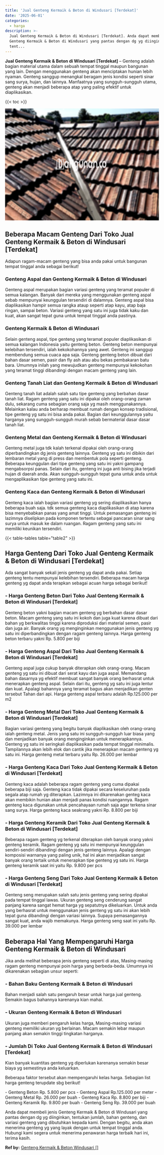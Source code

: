 ```yaml
---
title: 'Jual Genteng Kermaik & Beton di Windusari [Terdekat]'
date: '2025-06-01'
categories:
  - harga
description: >-
  Jual Genteng Kermaik & Beton di Windusari [Terdekat]. Anda dapat membeli jenis
  Genteng Kermaik & Beton di Windusari yang pantas dengan dg yg diinginkan,
  tent...
---
```


**Jual Genteng Kermaik & Beton di Windusari \[Terdekat\]** – Genteng adalah bagian material utama dalam sebuah tempat tinggal maupun bangunan yang lain. Dengan menggunakan genteng akan menciptakan hunian lebih nyaman. Genteng sanggup menangkal beragam jenis kondisi seperti sinar sang surya, hujan, dan lainnya. Manfaatnya yang sungguh-sungguh utama, genteng akan menjadi beberapa atap yang paling efektif untuk diaplikasikan.

{{< toc >}}

![Jual Genteng Kermaik & Beton di Windusari [Terdekat]](/images/genteng-minimalis-murah22.png)

## Beberapa Macam Genteng Dari Toko Jual Genteng Kermaik & Beton di Windusari \[Terdekat\]

Adapun ragam-macam genteng yang bisa anda pakai untuk bangunan tempat tinggal anda sebagai berikut!

### Genteng Aspal dan Genteng Kermaik & Beton di Windusari

Genteng aspal merupakan bagian variasi genteng yang teramat populer di semua kalangan. Banyak dari mereka yang menggunakan genteng aspal sebab mempunyai keunggulan tersendiri di dalamnya. Genteng aspal bisa diaplikasikan hampir semua rangka ataup seperti atap kayu, atap baja ringan, sampai beton. Variasi genteng yang satu ini juga tidak kaku dan kuat, akan sangat tepat guna untuk tempat tinggal anda pastinya.

### Genteng Kermaik & Beton di Windusari

Selain genteng aspal, tipe genteng yang teramat populer diaplikasikan di semua kalangan Indonesia yaitu genteng beton. Genteng beton mempunyai kelebihan tersendiri, ialah kekokohannya yang awet. Genteng ini sanggup membendung semua cuaca apa saja. Genteng genteng beton dibuat dari bahan dasar semen, pasir dan fly ash atau abu bekas pembakaran batu bara. Umumnya inilah yang mewujudkan genteng mempunyai kekokohan yang teramat tinggi dibandingi dengan macam genteng yang lain.

### Genteng Tanah Liat dan Genteng Kermaik & Beton di Windusari

Genteng tanah liat adalah salah satu tipe genteng yang berbahan dasar tanah liat. Ragam genteng yang satu ini dipakai oleh orang-orang zaman dulu, sekarang cuma sebagian orang saja yg masih menggunakannya. Melainkan kalau anda berharap membuat rumah dengan konsep tradisional, tipe genteng yg satu ini bisa anda pakai. Bagian dari keunggulannya yaitu harganya yang sungguh-sungguh murah sebab bermaterial dasar dasar tanah liat.

### Genteng Metal dan Genteng Kermaik & Beton di Windusari

Genteng metal juga tdk kalah terkenal dipakai oleh orang-orang diperbandingkan dg jenis genteng lainnya. Genteng yg satu ini dibikin dari lembaran metal yang di press dan membentuk pola seperti genteng. Beberapa keunggulan dari tipe genteng yang satu ini yakni gampang mengabsorpsi panas. Selain dari itu, genteng ini juga anti bising jika terjadi hujan di daerah anda. Akan sungguh-sungguh tepat guna untuk anda untuk mengaplikasikan tipe genteng yang satu ini.

### Genteng Kaca dan Genteng Kermaik & Beton di Windusari

Genteng kaca ialah bagian variasi genteng yg sering diaplikasikan hanya beberapa buah saja. tdk semua genteng kaca diaplikasikan di atap karena bisa menyebabkan panas yang amat tinggi. Untuk pemasangan genteng ini lazimnya diselipkan pada komponen tertentu sebagai pancaran sinar sang surya untuk masuk ke dalam ruangan. Ragam genteng yang satu ini memiliki keunikan tersendiri.

{{< table-tables table="table2" >}}

## Harga Genteng Dari Toko Jual Genteng Kermaik & Beton di Windusari \[Terdekat\]

Ada sangat banyak sekali jenis genteng yg dapat anda pakai. Setiap genteng tentu mempunyai kelebihan tersendiri. Beberapa macam harga genteng yg dapat anda terapkan sebagai acuan harga sebagai berikut!

### \- Harga Genteng Beton Dari Toko Jual Genteng Kermaik & Beton di Windusari \[Terdekat\]

Genteng beton yakni bagian macam genteng yg berbahan dasar dasar beton. Macam genteng yang satu ini kokoh dan juga kuat karena dibuat dari bahan yg berkwalitas tinggi karena diproduksi dari material semen, pasir dan juga air. Banyak orang yg menginginkan menggunakan jenis genteng yg satu ini diperbandingkan dengan ragam genteng lainnya. Harga genteng beton terbaru yakni Rp. 5.800 per biji

### \- Harga Genteng Aspal Dari Toko Jual Genteng Kermaik & Beton di Windusari \[Terdekat\]

Genteng aspal juga cukup banyak diterapkan oleh orang-orang. Macam genteng yg satu ini dibuat dari serat kayu dan juga aspal. Memandang bahan dasarnya yg efektif membuat sangat banyak orang berhasrat untuk menerapkan genteng aspal. Selain dari itu, genteng yg satu ini juga lentur dan kuat. Apalagi bahannya yang teramat bagus akan menjadikan genten tersebut Tahan dari api. Harga genteng aspal terbaru adalah Rp.125.000 per m2

### \- Harga Genteng Metal Dari Toko Jual Genteng Kermaik & Beton di Windusari \[Terdekat\]

Bagian variasi genteng yang begitu banyak diaplikasikan oleh orang-orang ialah genteng metal. Jenis yang satu ini sungguh-sungguh luar biasa yang dan menjadikan banyak orang menginginkan untuk menerapkannya. Genteng yg satu ini seringkali diaplikasikan pada tempat tinggal minimalis. Tampilannya akan lebih elok dan cantik jika menerapkan macam genteng yg satu ini. Harga genteng metal terbaru yaitu Rp. 26.000 per lembar

### \- Harga Genteng Kaca Dari Toko Jual Genteng Kermaik & Beton di Windusari \[Terdekat\]

Genteng kaca adalah beberapa ragam genteng yang cuma dipakai beberapa biji saja. Genteng kaca tidak dipakai secara keseluruhan pada segala atap rumah yg diterapkan. Lazimnya ini dikarenakan genteg kaca akan membikin hunian akan menjadi panas kondisi ruangannya. Ragam genteng kaca digunakan untuk pencahayaan rumah saja agar terkena sinar sang surya. Harga genteng kaca seakrang yakni Rp. 8.800 per biji

### \- Harga Genteng Keramik Dari Toko Jual Genteng Kermaik & Beton di Windusari \[Terdekat\]

Beberapa ragam genteng yg terkenal diterapkan oleh banyak orang yakni genteng keramik. Ragam genteng yg satu ini mempunyai keunggulan sendiri-sendiri dibandingi dengan jenis genteng lainnya. Apalagi dengan komposisi warnanya yang paling unik, hal ini akan menjadikan sangat banyak orang tertaik untuk menerapkan tipe genteng yg satu ini. Harga genteng keramik saat ini yaitu Rp. 9.800 per pcs

### \- Harga Genteng Seng Dari Toko Jual Genteng Kermaik & Beton di Windusari \[Terdekat\]

Genteng seng merupakan salah satu jenis genteng yang sering dipakai pada tempat tinggal lawas. Ukuran genteng seng cenderung sangat panjang karena sangat hemat harga yg sepatutnya dikeluarkan. Untuk anda yang berhasrat untuk menggunakan jenis genteng yg satu ini akan lebih tepat guna dibandingi dengan variasi lainnya. Supaya pemasangannya sangat kuat, anda wajib memakunya. Harga genteng seng saat ini yaitu Rp. 39.000 per lembar

## Beberapa Hal Yang Mempengaruhi Harga Genteng Kermaik & Beton di Windusari

Jika anda melihat beberapa jenis genteng seperti di atas, Masing-masing ragam genteng mempunyai poin harga yang berbeda-beda. Umumnya ini dikarenakan sebagian unsur seperti:

### \- Bahan Baku Genteng Kermaik & Beton di Windusari

Bahan menjadi salah satu pengaruh besar untuk harga jual genteng. Semakin bagus bahannya karenanya kian mahal.

### \- Ukuran Genteng Kermaik & Beton di Windusari

Ukuran juga memberi pengaruh kelas harga, Masing-masing variasi genteng memiliki ukuran yg berlainan. Macam semakin lebar maupun panjang akan semakin tinggi tingkatan harganya.

### \- Jumlah Di Toko Jual Genteng Kermaik & Beton di Windusari \[Terdekat\]

Kian banyak kuantitas genteng yg diperlukan karenanya semakin besar biaya yg semestinya anda keluarkan.

Beberapa faktor tersebut akan mempengaruhi kelas harga. Sebagian list harga genteng terupdate sbg berikut!

\- Genteng Beton Rp. 5.800 per pcs - Genteng Aspal Rp.125.000 per meter - Genteng Metal Rp. 26.000 per buah - Genteng Kaca Rp. 8.800 per biji - Genteng Keramik Rp. 9.800 per buah - Genteng Seng Rp. 39.000 per buah

Anda dapat membeli jenis Genteng Kermaik & Beton di Windusari yang pantas dengan dg yg diinginkan, tentukan jumlah, bahan genteng, dan variasi genteng yang dibutuhkan kepada kami. Dengan begitu, anda akan menerima genteng yg yang layak dengan untuk tempat tinggal anda. Hubungi kami segera untuk menerima penawaran harga terbaik hari ini, terima kasih.

**Ref by:**  [Genteng Kermaik & Beton  Windusari []](https://id.wikipedia.org/wiki/Genteng)
